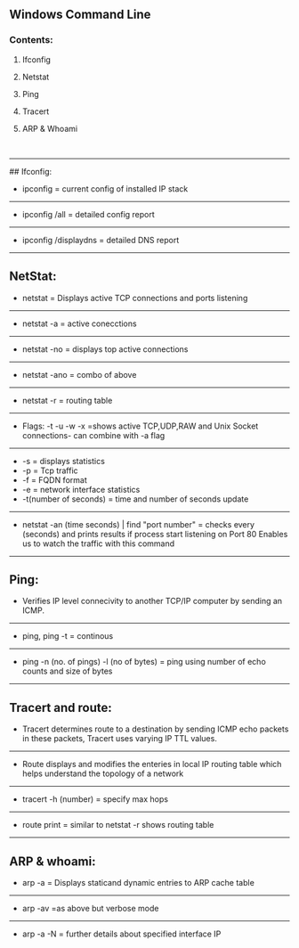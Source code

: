 ## Windows Command Line
### Contents:

1. Ifconfig

2. Netstat

3. Ping

4. Tracert

5. ARP & Whoami
<br>
<hr>
## Ifconfig:

+ ipconfig = current config  of installed IP stack
------------
+ ipconfig /all = detailed config report
------------
+ ipconfig /displaydns = detailed DNS report
---------------------------------------------

## NetStat:

+ netstat = Displays active TCP connections and ports listening
------------
+ netstat -a = active conecctions
------------
+ netstat -no = displays top active connections
------------
+ netstat -ano = combo of above
------------
+ netstat -r = routing table
------------
+ Flags: -t -u -w -x =shows active TCP,UDP,RAW and Unix Socket connections- can combine with -a flag
------------
+ -s = displays statistics
+ -p = Tcp traffic
+ -f = FQDN format
+ -e = network interface statistics
+ -t(number of seconds) = time and number of seconds update
------------
+ netstat -an (time seconds) | find "port number" = checks every (seconds) and prints results if process start listening on Port 80
Enables us to watch the traffic with this command
------------

## Ping:


+ Verifies IP level connecivity to another TCP/IP computer by sending an ICMP.
------------
+ ping, ping -t = continous
------------
+ ping -n (no. of pings) -l (no of bytes) <ip> = ping using number of  echo counts and size of bytes
------------

## Tracert and route:

+ Tracert determines route to a destination by sending ICMP echo packets 
in these packets, Tracert uses varying IP TTL values.
------------
+ Route displays and modifies the enteries in local IP routing table which helps understand the topology of a network
------------
+ tracert -h (number) = specify max hops 
------------
+ route print = similar to netstat -r shows routing table
------------

## ARP & whoami:


+ arp -a = Displays staticand dynamic entries to ARP cache table
------------
+ arp -av =as above but verbose mode
------------
+ arp -a -N <ip> = further details about specified interface IP
